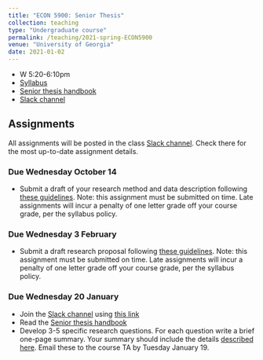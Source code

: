 ```yaml
---
title: "ECON 5900: Senior Thesis"
collection: teaching
type: "Undergraduate course"
permalink: /teaching/2021-spring-ECON5900
venue: "University of Georgia"
date: 2021-01-02
---
```


* W 5:20-6:10pm
* [Syllabus](/files/ECON5900_Research_Group_Sp2021.pdf)
* [Senior thesis handbook](/files/SeniorThesisHandbook.pdf)
* [Slack channel](https://ugaeconsenior-eee6718.slack.com)

## Assignments

All assignments will be posted in the class [Slack channel](https://ugaeconsenior-eee6718.slack.com). Check there for the most up-to-date assignment details.

<!-- ### Due Friday 8 November

* Submit a *rough draft* of your thesis by 5pm. Subsequently, you will be responsible for providing detailed comments on two of your classmates' drafts. The guidelines for this assignment [are here](/files/RoughDraft_Assignment.pdf).

-->

### Due Wednesday October 14

* Submit a draft of your research method and data description following [these guidelines](/files/Methodology_Assignment.pdf). Note: this assignment must be submitted on time. Late assignments will incur a penalty of one letter grade off your course grade, per the syllabus policy.

### Due Wednesday 3 February

* Submit a draft research proposal following [these guidelines](/files/Proposal.pdf). 
Note: this assignment must be submitted on time. Late assignments will incur a penalty of one letter grade off your course grade, per the syllabus policy.

### Due Wednesday 20 January

* Join the [Slack channel](https://ugaeconsenior-eee6718.slack.com) using [this link](https://join.slack.com/t/ugaeconsenior-eee6718/shared_invite/zt-gfpba6dy-ZPyUhCCb2POnK0ibEak8Cg)
* Read the [Senior thesis handbook](/files/SeniorThesisHandbook.pdf)
* Develop 3-5 specific research questions. For each question write a brief one-page summary. Your summary should include the details [described here](https://docs.google.com/document/d/1eXqiV2HSCnrptEajU9cy8lCa6xQLvfHJ4YUOdC699eU/edit?usp=sharing). Email these to the course TA by Tuesday January 19.